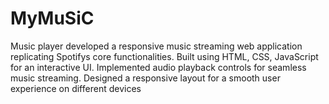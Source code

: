 # MyMuSiC
Music player developed a responsive music streaming web application replicating Spotifys core
functionalities.
Built using HTML, CSS, JavaScript for an interactive UI.
Implemented audio playback controls for seamless music streaming.
Designed a responsive layout for a smooth user experience on different devices
